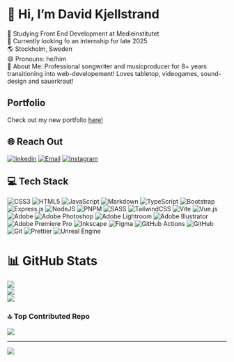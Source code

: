 # 👋 Hi, I’m David Kjellstrand

🌱 Studying Front End Development at Medieinstitutet  
🔭 Currently looking fo an internship for late 2025  
🌎 Stockholm, Sweden  
😄 Pronouns: he/him  
💫 About Me: Professional songwriter and musicproducer for 8+ years transitioning into web-developement! Loves tabletop, videogames, sound-design and sauerkraut!

## Portfolio
Check out my new portfolio [here!](https://davkje.github.io/Davids-Portfolio/)

## 🌐 Reach Out
[![linkedin](https://img.shields.io/badge/linkedin-0A66C2?style=for-the-badge&logo=linkedin&logoColor=white)](https://www.linkedin.com/in/david-kjellstrand-b6760113a/)
[![Email](https://img.shields.io/badge/Email-D14836?style=for-the-badge&logo=gmail&logoColor=white)](mailto:david.kjellstrand@gmail.com) 
[![Instagram](https://img.shields.io/badge/Instagram-%23E4405F.svg?style=for-the-badge&logo=instagram&logoColor=white)](https://instagram.com/dk.strand)

## 💻 Tech Stack
![CSS3](https://img.shields.io/badge/css3-%231572B6.svg?style=for-the-badge&logo=css3&logoColor=white) ![HTML5](https://img.shields.io/badge/html5-%23E34F26.svg?style=for-the-badge&logo=html5&logoColor=white) ![JavaScript](https://img.shields.io/badge/javascript-%23323330.svg?style=for-the-badge&logo=javascript&logoColor=%23F7DF1E) ![Markdown](https://img.shields.io/badge/markdown-%23000000.svg?style=for-the-badge&logo=markdown&logoColor=white) ![TypeScript](https://img.shields.io/badge/typescript-%23007ACC.svg?style=for-the-badge&logo=typescript&logoColor=white) ![Bootstrap](https://img.shields.io/badge/bootstrap-%238511FA.svg?style=for-the-badge&logo=bootstrap&logoColor=white) ![Express.js](https://img.shields.io/badge/express.js-%23404d59.svg?style=for-the-badge&logo=express&logoColor=%2361DAFB) ![NodeJS](https://img.shields.io/badge/node.js-6DA55F?style=for-the-badge&logo=node.js&logoColor=white) ![PNPM](https://img.shields.io/badge/pnpm-%234a4a4a.svg?style=for-the-badge&logo=pnpm&logoColor=f69220) ![SASS](https://img.shields.io/badge/SASS-hotpink.svg?style=for-the-badge&logo=SASS&logoColor=white) ![TailwindCSS](https://img.shields.io/badge/tailwindcss-%2338B2AC.svg?style=for-the-badge&logo=tailwind-css&logoColor=white) ![Vite](https://img.shields.io/badge/vite-%23646CFF.svg?style=for-the-badge&logo=vite&logoColor=white) ![Vue.js](https://img.shields.io/badge/vue.js-%2335495e.svg?style=for-the-badge&logo=vuedotjs&logoColor=%234FC08D) ![Adobe](https://img.shields.io/badge/adobe-%23FF0000.svg?style=for-the-badge&logo=adobe&logoColor=white) ![Adobe Photoshop](https://img.shields.io/badge/adobe%20photoshop-%2331A8FF.svg?style=for-the-badge&logo=adobe%20photoshop&logoColor=white) ![Adobe Lightroom](https://img.shields.io/badge/Adobe%20Lightroom-31A8FF.svg?style=for-the-badge&logo=Adobe%20Lightroom&logoColor=white) ![Adobe Illustrator](https://img.shields.io/badge/adobe%20illustrator-%23FF9A00.svg?style=for-the-badge&logo=adobe%20illustrator&logoColor=white) ![Adobe Premiere Pro](https://img.shields.io/badge/Adobe%20Premiere%20Pro-9999FF.svg?style=for-the-badge&logo=Adobe%20Premiere%20Pro&logoColor=white) ![Inkscape](https://img.shields.io/badge/Inkscape-e0e0e0?style=for-the-badge&logo=inkscape&logoColor=080A13) ![Figma](https://img.shields.io/badge/figma-%23F24E1E.svg?style=for-the-badge&logo=figma&logoColor=white) ![GitHub Actions](https://img.shields.io/badge/github%20actions-%232671E5.svg?style=for-the-badge&logo=githubactions&logoColor=white) ![GitHub](https://img.shields.io/badge/github-%23121011.svg?style=for-the-badge&logo=github&logoColor=white) ![Git](https://img.shields.io/badge/git-%23F05033.svg?style=for-the-badge&logo=git&logoColor=white) ![Prettier](https://img.shields.io/badge/prettier-%23F7B93E.svg?style=for-the-badge&logo=prettier&logoColor=black) ![Unreal Engine](https://img.shields.io/badge/unrealengine-%23313131.svg?style=for-the-badge&logo=unrealengine&logoColor=white)

# 📊 GitHub Stats
![](https://github-readme-stats.vercel.app/api?username=Davkje&theme=dark&hide_border=false&include_all_commits=true&count_private=true)<br/>
![](https://nirzak-streak-stats.vercel.app/?user=Davkje&theme=dark&hide_border=false)<br/>
![](https://github-readme-stats.vercel.app/api/top-langs/?username=Davkje&theme=dark&hide_border=false&include_all_commits=true&count_private=true&layout=compact)

### 🔝 Top Contributed Repo
![](https://github-contributor-stats.vercel.app/api?username=Davkje&limit=5&theme=dark&combine_all_yearly_contributions=true)

---
[![](https://visitcount.itsvg.in/api?id=Davkje&icon=1&color=12)](https://visitcount.itsvg.in)

<!-- Proudly created with GPRM ( https://gprm.itsvg.in ) -->
